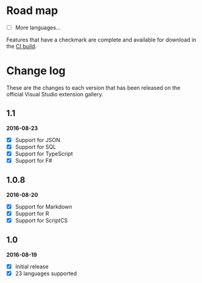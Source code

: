 # Road map

- [ ] More languages...

Features that have a checkmark are complete and available for
download in the
[CI build](http://vsixgallery.com/extension/4773ce75-6f30-4269-9557-1f7c30a47be2/).

# Change log

These are the changes to each version that has been released
on the official Visual Studio extension gallery.

## 1.1

**2016-08-23**

- [x] Support for JSON
- [x] Support for SQL
- [x] Support for TypeScript
- [x] Support for F#

## 1.0.8

**2016-08-20**

- [x] Support for Markdown
- [x] Support for R
- [x] Support for ScriptCS

## 1.0

**2016-08-19**

- [x] Initial release
- [x] 23 languages supported